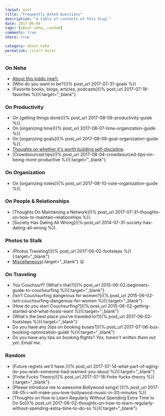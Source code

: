 ```yaml
---
layout: post
title: "Frequently Asked Questions"
description: "A table of contents of this blog."
date: 2017-06-04
tags: [about neha, random]
comments: true
share: true

category: about_neha
permalink: /start-here/
--- 
```


### On Neha

* [About this kiddo (me!).](http://www.nehakay.com/about/)
* [Who do you want to be?]({% post_url 2017-07-31-goals %})
* [Favorite books, blogs, articles, podcasts]({% post_url 2017-07-18-favorites %}){:target="_blank"}

### On Productivity

* On [getting things done]({% post_url 2017-08-09-productivity-guide %}).
* On [organizing time]({% post_url 2017-08-07-time-organization-guide %}).
* On [organizing goals]({% post_url 2017-08-08-goal-organization-guide %}).
* <a href="http://www.nehakay.com/productivity-guide/#this-guide-isnt-about-building-motivation-or-self-control">Thoughts on whether it's worth building self-discipline</a>.
* [Crowdsourced tips]({% post_url 2017-08-04-crowdsourced-tips-on-being-more-productive %}){:target="_blank"}

### On Organization
* On [organizing notes]({% post_url 2017-08-10-note-organization-guide %}).

### On People & Relationships
* [Thoughts On Maintaining a Network]({% post_url 2017-07-31-thoughts-on-how-to-maintain-relationships %}).
* [Society Has Dating All Wrong]({% post_url 2014-07-31-society-has-dating-all-wrong %}).

### Photos to Stalk

* [Photos Traveling!]({% post_url 2017-06-02-footsteps %}){:target="_blank"} 
* [Miscellaneous](https://www.flickr.com/photos/150567501@N07/){:target="_blank"} 😛

### On Traveling

* You Couchsurf? [What's that?]({% post_url 2015-06-02-beginners-guide-to-couchsurfing %}){:target="_blank"}
* [Isn't Couchsurfing dangerous for women?]({% post_url 2015-06-02-isnt-couchsurfing-dangerous-for-women %}){:target="_blank"}
* [How do you start Couchsurfing?]({% post_url 2015-06-02-getting-started-and-what-hosts-want %}){:target="_blank"}
* [What's the best place you've traveled to?]({% post_url 2017-06-02-footsteps %}){:target="_blank"} 
* Do you have any [tips on booking buses?]({% post_url 2017-07-06-bus-booking-optimization-guide %}){:target="_blank"}
* Do you have any tips on booking flights? _Yes, haven't written them out yet. Email me._

### Random
* [Future regrets we'll have.]({% post_url 2017-07-14-what-part-of-aging-do-you-wish-someone-had-warned-you-about %}){:target="_blank"}
* [Finite Fucks Theory]({% post_url 2017-07-18-finite-fucks-theory %}){:target="_blank"}.
* [Please introduce me to awesome Bollywood songs! ]({% post_url 2017-08-05-i-will-make-you-love-bollywood-music-in-20-minutes %})
* [Thoughts on How to Learn Regularly Without Spending Extra Time to Do So]({% post_url 2017-06-02-thoughts-on-how-to-learn-regularly-without-spending-extra-time-to-do-so %}){:target="_blank"}